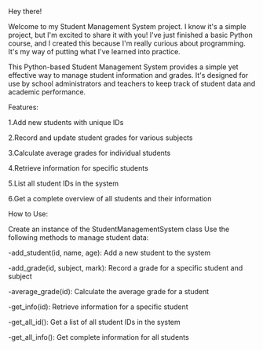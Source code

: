 Hey there!

Welcome to my Student Management System project. I know it's a simple project, but I'm excited to share it with you! I've just finished a basic Python course, and I created this because I'm really curious about programming. It's my way of putting what I've learned into practice.

This Python-based Student Management System provides a simple yet effective way to manage student information and grades. It's designed for use by school administrators and teachers to keep track of student data and academic performance.

Features:

1.Add new students with unique IDs

2.Record and update student grades for various subjects

3.Calculate average grades for individual students

4.Retrieve information for specific students

5.List all student IDs in the system

6.Get a complete overview of all students and their information

How to Use:

Create an instance of the StudentManagementSystem class Use the following methods to manage student data:

-add_student(id, name, age): Add a new student to the system

-add_grade(id, subject, mark): Record a grade for a specific student and subject

-average_grade(id): Calculate the average grade for a student

-get_info(id): Retrieve information for a specific student

-get_all_id(): Get a list of all student IDs in the system

-get_all_info(): Get complete information for all students
